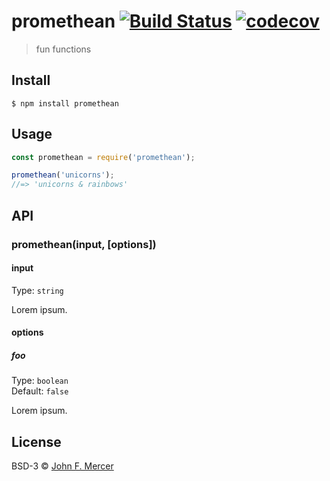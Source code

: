 # promethean [![Build Status](https://travis-ci.org/jfmercer/promethean.svg?branch=master)](https://travis-ci.org/jfmercer/promethean) [![codecov](https://codecov.io/gh/jfmercer/promethean/badge.svg?branch=master)](https://codecov.io/gh/jfmercer/promethean?branch=master)

> fun functions


## Install

```
$ npm install promethean
```


## Usage

```js
const promethean = require('promethean');

promethean('unicorns');
//=> 'unicorns & rainbows'
```


## API

### promethean(input, [options])

#### input

Type: `string`

Lorem ipsum.

#### options

##### foo

Type: `boolean`<br>
Default: `false`

Lorem ipsum.

## License

BSD-3 © [John F. Mercer](http://oprah.com)
